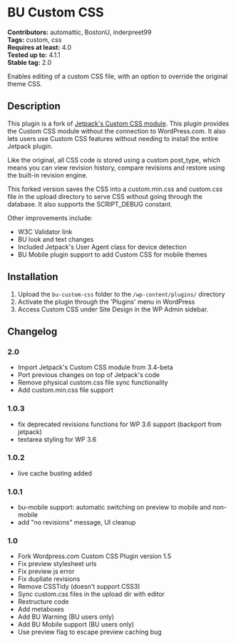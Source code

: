 # BU Custom CSS #
**Contributors:** automattic, BostonU, inderpreet99  
**Tags:** custom, css  
**Requires at least:** 4.0  
**Tested up to:** 4.1.1  
**Stable tag:** 2.0  

Enables editing of a custom CSS file, with an option to override the original theme CSS.

## Description ##

This plugin is a fork of [Jetpack's Custom CSS module](http://wordpress.org/plugins/jetpack/). This plugin provides the Custom CSS module without the connection to WordPress.com. It also lets users use Custom CSS features without needing to install the entire Jetpack plugin.

Like the original, all CSS code is stored using a custom post_type, which means you can view revision history, compare revisions and restore using the built-in revision engine.

This forked version saves the CSS into a custom.min.css and custom.css file in the upload directory to serve CSS without going through the database. It also supports the SCRIPT_DEBUG constant.

Other improvements include:
* W3C Validator link
* BU look and text changes 
* Included Jetpack's User Agent class for device detection
* BU Mobile plugin support to add Custom CSS for mobile themes

## Installation ##

1. Upload the `bu-custom-css` folder to the `/wp-content/plugins/` directory
1. Activate the plugin through the 'Plugins' menu in WordPress
1. Access Custom CSS under Site Design in the WP Admin sidebar.

## Changelog ##

### 2.0 ###
* Import Jetpack's Custom CSS module from 3.4-beta
* Port previous changes on top of Jetpack's code
* Remove physical custom.css file sync functionality
* Add custom.min.css file support

### 1.0.3 ###
* fix deprecated revisions functions for WP 3.6 support (backport from jetpack)
* textarea styling for WP 3.6

### 1.0.2 ###
* live cache busting added

### 1.0.1 ###
* bu-mobile support: automatic switching on preview to mobile and non-mobile
* add "no revisions" message, UI cleanup

### 1.0 ###
* Fork Wordpress.com Custom CSS Plugin version 1.5
* Fix preview stylesheet urls
* Fix preview js error
* Fix dupliate revisions
* Remove CSSTidy (doesn't support CSS3)
* Sync custom.css files in the upload dir with editor
* Restructure code
* Add metaboxes
* Add BU Warning (BU users only)
* Add BU Mobile support (BU users only)
* Use preview flag to escape preview caching bug
